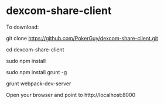 # dexcom-share-client

To download:

git clone https://github.com/PokerGuy/dexcom-share-client.git

cd dexcom-share-client

sudo npm install

sudo npm install grunt -g

grunt webpack-dev-server

Open your browser and point to http://localhost:8000
